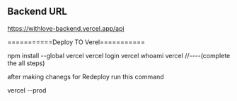 Backend URL
---------------
https://withlove-backend.vercel.app/api

===========Deploy TO Verel===========

npm install --global vercel
vercel login
vercel whoami
vercel    //----(complete the all steps)

after making chanegs for Redeploy run this command

vercel --prod